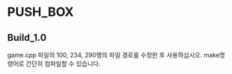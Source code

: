 # PUSH_BOX
## Build_1.0

game.cpp 파일의 100, 234, 290행의 파일 경로를 수정한 후 사용하십시오.
make명령어로 간단히 컴파일할 수 있습니다.
